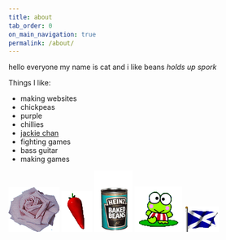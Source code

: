 ```yaml
---
title: about
tab_order: 0
on_main_navigation: true
permalink: /about/
---
```

hello everyone my name is cat and i like beans *holds up spork*

Things I like:
* making websites
* chickpeas
* purple
* chillies
* <a href="/jackie.html">jackie chan</a>
* fighting games
* bass guitar
* making games

<img src="/assets/images/roseblue.gif">
<img src="/assets/images/Chilli.gif">
<img src="/assets/images/baked_beans.gif" width="75">
<img src="/assets/images/keroppi.gif">
<img src="/assets/images/scotland.gif">
